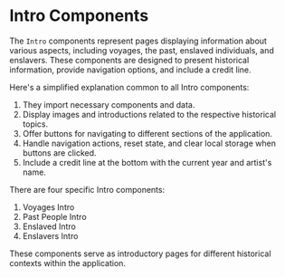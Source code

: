 # Intro Components

The `Intro` components represent pages displaying information about various aspects, including voyages, the past, enslaved individuals, and enslavers. These components are designed to present historical information, provide navigation options, and include a credit line.

Here's a simplified explanation common to all Intro components:

1. They import necessary components and data.
2. Display images and introductions related to the respective historical topics.
3. Offer buttons for navigating to different sections of the application.
4. Handle navigation actions, reset state, and clear local storage when buttons are clicked.
5. Include a credit line at the bottom with the current year and artist's name.

There are four specific Intro components:

1. Voyages Intro
2. Past People Intro
3. Enslaved Intro
4. Enslavers Intro

These components serve as introductory pages for different historical contexts within the application.
